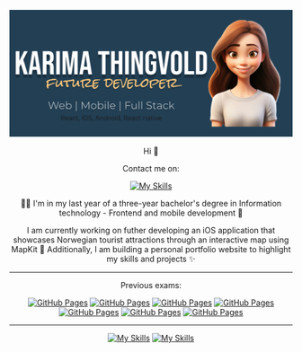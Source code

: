 ![Banner](assets/Banner2.png)
<div align="center">
<p> Hi 👋 </p> 

Contact me on:

[![My Skills](https://skillicons.dev/icons?i=linkedin)](https://www.linkedin.com/in/karima-thingvold-6a027923b)

👩‍🎓 I'm in my last year of a three-year bachelor's degree in Information technology - Frontend and mobile development 📱


I am currently working on futher developing an iOS application that showcases Norwegian tourist attractions through an interactive map using MapKit 📍 Additionally, I am building a personal portfolio website to highlight my skills and projects ✨

---

Previous exams:

[![GitHub Pages](https://img.shields.io/badge/Web%20Development-blue)](https://github.com/kath0809/Web-development-exam-2023)
[![GitHub Pages](https://img.shields.io/badge/Android-orange)](https://github.com/kath0809/Android-Exam-2023)
[![GitHub Pages](https://img.shields.io/badge/Interaction%20Design%20FigmaPrototype-teal)](https://www.figma.com/design/7q4TL9THjiOzfr8jjUN0Kw/Delulu-Of-Greatness?node-id=402-55&t=GnBTFcqC1DW6AFRT-1)
[![GitHub Pages](https://img.shields.io/badge/GeographicInformation%20WebSystems-lightblue)](https://github.com/kath0809/GeographicInformationWebSystems-Exam24)
[![GitHub Pages](https://img.shields.io/badge/GeographicInformation%20DeployedPage-yellow)](https://kath0809.github.io/GeographicInformationWebSystems-Exam24/)
[![GitHub Pages](https://img.shields.io/badge/Python-darkgreen)](https://github.com/kath0809/PythonExam24)
[![GitHub Pages](https://img.shields.io/badge/Cross%20Platform-blue)](https://github.com/kath0809/CrossPlattform-Exam-2024)

---

[![My Skills](https://skillicons.dev/icons?i=swift,js,html,css,ts,java,python,cs,kotlin)](https://skillicons.dev)
[![My Skills](https://skillicons.dev/icons?i=git,mysql,sqlite,figma,bootstrap,tailwind,npm,react,vite,androidstudio)](https://skillicons.dev)

</div>

<!--
**kath0809/kath0809** is a ✨ _special_ ✨ repository because its `README.md` (this file) appears on your GitHub profile.

Here are some ideas to get you started:

- 🔭 I’m currently working on ...
- 🌱 I’m currently learning ...
- 👯 I’m looking to collaborate on ...
- 🤔 I’m looking for help with ...
- 💬 Ask me about ...
- 📫 How to reach me: ...
- 😄 Pronouns: ...
- ⚡ Fun fact: ...
-->

